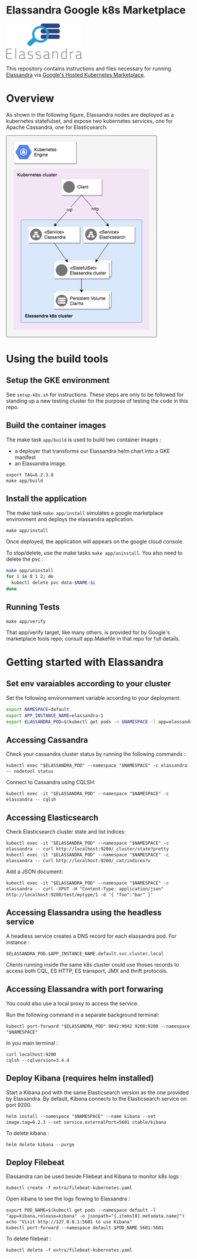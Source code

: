 # Elassandra Google k8s Marketplace

![Elassandra Logo](resources/elassandra-logo.png)

This repository contains instructions and files necessary for running [Elassandra](https://github.com/strapdata/elassandra) via 
[Google's Hosted Kubernetes Marketplace](https://console.cloud.google.com/marketplace/browse?filter=solution-type:k8s).

# Overview

As shown in the following figure, Elassandra nodes are deployed as a kubernetes statefulset, and expose two kubernetes services, one for Apache Cassandra, one for Elasticsearch.

![Elassandra on Kubernetes](resources/gcp-k8s-elassandra.png)

# Using the build tools

## Setup the GKE environment

See `setup-k8s.sh` for instructions.
These steps are only to be followed for standing up a new testing cluster for the purpose of testing the code in this repo.


## Build the container images

The make task `app/build` is used to build two container images :
* a deployer that transforms our Elassandra helm chart into a GKE manifest
* an Elassandra image.

```
export TAG=6.2.3.8
make app/build
```

## Install the application

The make task `make app/install` simulates a google marketplace environment and deploys the elassandra application.

```
make app/install
```

Once deployed, the application will appears on the google cloud console.

To stop/delete, use the make tasks `make app/uninstall`. You also need to delete the pvc : 
```bash
make app/uninstall
for i in 0 1 2; do
  kubectl delete pvc data-$NAME-$i
done
```

## Running Tests

```
make app/verify
```

That app/verify target, like many others, is provided for by Google's
marketplace tools repo; consult app.Makefile in that repo for full details. 

# Getting started with Elassandra

## Set env varaiables according to your cluster

Set the following environnement variable according to your deployment:
```bash
export NAMESPACE=default
export APP_INSTANCE_NAME=elassandra-1
export ELASSANDRA_POD=$(kubectl get pods -n $NAMESPACE -l app=elassandra,release=$APP_INSTANCE_NAME -o jsonpath='{.items[0].metadata.name}')
```

## Accessing Cassandra

Check your cassandra cluster status by running the following commands :
```shell
kubectl exec "$ELASSANDRA_POD" --namespace "$NAMESPACE" -c elassandra -- nodetool status
```

Connect to Cassandra using CQLSH:
```shell
kubectl exec -it "$ELASSANDRA_POD" --namespace "$NAMESPACE" -c elassandra -- cqlsh
```

## Accessing Elasticsearch

Check Elasticsearch cluster state and list indices:
```
kubectl exec -it "$ELASSANDRA_POD" --namespace "$NAMESPACE" -c elassandra -- curl http://localhost:9200/_cluster/state?pretty
kubectl exec -it "$ELASSANDRA_POD" --namespace "$NAMESPACE" -c elassandra -- curl http://localhost:9200/_cat/indices?v
```

Add a JSON document:
```
kubectl exec -it "$ELASSANDRA_POD" --namespace "$NAMESPACE" -c elassandra -- curl -XPUT -H "Content-Type: application/json" http://localhost:9200/test/mytype/1 -d '{ "foo":"bar" }'
```

## Accessing Elassandra using the headless service

A headless service creates a DNS record for each elassandra pod. For instance :
```
$ELASSANDRA_POD.$APP_INSTANCE_NAME.default.svc.cluster.local
```

Clients running inside the same k8s cluster could use thoses records to access both CQL, ES HTTP, ES transport, JMX and thrift protocols.

## Accessing Elassandra with port forwaring

You could also use a local proxy to access the service.

Run the following command in a separate background terminal:
```shell
kubectl port-forward "$ELASSANDRA_POD" 9042:9042 9200:9200 --namespace "$NAMESPACE"
```

In you main terminal :
```shell
curl localhost:9200
cqlsh --cqlversion=3.4.4
```

## Deploy Kibana (requires helm installed)

Start a Kibana pod with the same Elasticsearch version as the one provided by Elassandra. By default, Kibana connects to the Elasticsearch service on port 9200.

```
helm install --namespace "$NAMESPACE" --name kibana --set image.tag=6.2.3 --set service.externalPort=5601 stable/kibana
```

To delete kibana :
```
helm delete kibana --purge
```

## Deploy Filebeat

Elassandra can be used beside Filebeat and Kibana to monitor k8s logs :
```
kubectl create -f extra/filebeat-kubernetes.yaml
```

Open kibana to see the logs flowing to Elassandra :
```
export POD_NAME=$(kubectl get pods --namespace default -l "app=kibana,release=kibana" -o jsonpath="{.items[0].metadata.name}")
echo "Visit http://127.0.0.1:5601 to use Kibana"
kubectl port-forward --namespace default $POD_NAME 5601:5601
```

To delete filebeat :
```
kubectl delete -f extra/filebeat-kubernetes.yaml
```